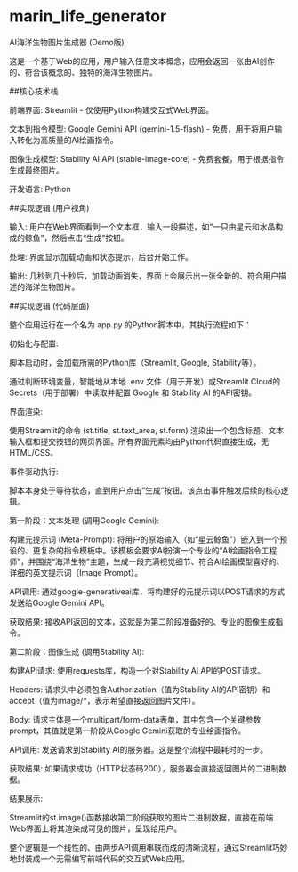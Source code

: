 # marin_life_generator
AI海洋生物图片生成器 (Demo版)

这是一个基于Web的应用，用户输入任意文本概念，应用会返回一张由AI创作的、符合该概念的、独特的海洋生物图片。

##核心技术栈

前端界面: Streamlit - 仅使用Python构建交互式Web界面。

文本到指令模型: Google Gemini API (gemini-1.5-flash) - 免费，用于将用户输入转化为高质量的AI绘画指令。

图像生成模型: Stability AI API (stable-image-core) - 免费套餐，用于根据指令生成最终图片。

开发语言: Python

##实现逻辑 (用户视角)

输入: 用户在Web界面看到一个文本框，输入一段描述，如“一只由星云和水晶构成的鲸鱼”，然后点击“生成”按钮。

处理: 界面显示加载动画和状态提示，后台开始工作。

输出: 几秒到几十秒后，加载动画消失，界面上会展示出一张全新的、符合用户描述的海洋生物图片。

##实现逻辑 (代码层面)

整个应用运行在一个名为 app.py 的Python脚本中，其执行流程如下：

初始化与配置:

脚本启动时，会加载所需的Python库（Streamlit, Google, Stability等）。

通过判断环境变量，智能地从本地 .env 文件（用于开发）或Streamlit Cloud的Secrets（用于部署）中读取并配置 Google 和 Stability AI 的API密钥。

界面渲染:

使用Streamlit的命令 (st.title, st.text_area, st.form) 渲染出一个包含标题、文本输入框和提交按钮的网页界面。所有界面元素均由Python代码直接生成，无HTML/CSS。

事件驱动执行:

脚本本身处于等待状态，直到用户点击“生成”按钮。该点击事件触发后续的核心逻辑。

第一阶段：文本处理 (调用Google Gemini):

构建元提示词 (Meta-Prompt): 将用户的原始输入（如“星云鲸鱼”）嵌入到一个预设的、更复杂的指令模板中。该模板会要求AI扮演一个专业的“AI绘画指令工程师”，并围绕“海洋生物”主题，生成一段充满视觉细节、符合AI绘画模型喜好的、详细的英文提示词（Image Prompt）。

API调用: 通过google-generativeai库，将构建好的元提示词以POST请求的方式发送给Google Gemini API。

获取结果: 接收API返回的文本，这就是为第二阶段准备好的、专业的图像生成指令。

第二阶段：图像生成 (调用Stability AI):

构建API请求: 使用requests库，构造一个对Stability AI API的POST请求。

Headers: 请求头中必须包含Authorization（值为Stability AI的API密钥）和accept（值为image/*，表示希望直接返回图片文件）。

Body: 请求主体是一个multipart/form-data表单，其中包含一个关键参数prompt，其值就是第一阶段从Google Gemini获取的专业绘画指令。

API调用: 发送请求到Stability AI的服务器。这是整个流程中最耗时的一步。

获取结果: 如果请求成功（HTTP状态码200），服务器会直接返回图片的二进制数据。

结果展示:

Streamlit的st.image()函数接收第二阶段获取的图片二进制数据，直接在前端Web界面上将其渲染成可见的图片，呈现给用户。

整个逻辑是一个线性的、由两步API调用串联而成的清晰流程，通过Streamlit巧妙地封装成一个无需编写前端代码的交互式Web应用。
